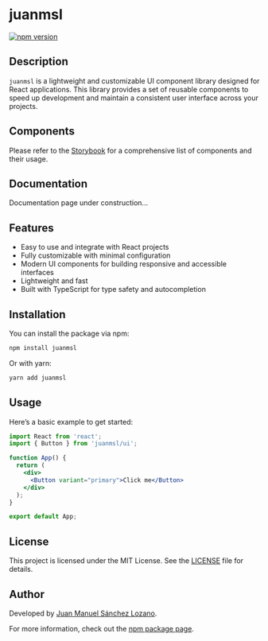 
# juanmsl

[![npm version](https://badge.fury.io/js/%40juanmsl%2Fui.svg)](https://www.npmjs.com/package/juanmsl)

## Description

`juanmsl` is a lightweight and customizable UI component library designed for React applications. This library provides a set of reusable components to speed up development and maintain a consistent user interface across your projects.


## Components

Please refer to the [Storybook](https://ui.juanmsl.com) for a comprehensive list of components and their usage.

## Documentation

Documentation page under construction...

## Features

- Easy to use and integrate with React projects
- Fully customizable with minimal configuration
- Modern UI components for building responsive and accessible interfaces
- Lightweight and fast
- Built with TypeScript for type safety and autocompletion

## Installation

You can install the package via npm:

```bash
npm install juanmsl
```

Or with yarn:

```bash
yarn add juanmsl
```

## Usage

Here’s a basic example to get started:

```jsx
import React from 'react';
import { Button } from 'juanmsl/ui';

function App() {
  return (
    <div>
      <Button variant="primary">Click me</Button>
    </div>
  );
}

export default App;
```

## License

This project is licensed under the MIT License. See the [LICENSE](./LICENSE) file for details.

## Author

Developed by [Juan Manuel Sánchez Lozano](https://juanmsl.com).

For more information, check out the [npm package page](https://www.npmjs.com/package/juanmsl).
